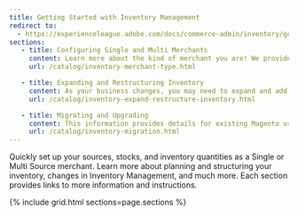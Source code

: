 ```yaml
---
title: Getting Started with Inventory Management
redirect to:
  - https://experienceleague.adobe.com/docs/commerce-admin/inventory/get-started/merchant-sourcing.html
sections:
   - title: Configuring Single and Multi Merchants
     content: Learn more about the kind of merchant you are! We provide a quick list of steps to get configured and ready to sell and ship from one or multiple locations.
     url: /catalog/inventory-merchant-type.html

   - title: Expanding and Restructuring Inventory
     content: As your business changes, you may need to expand and add sources or cut back on locations and transfer inventory.
     url: /catalog/inventory-expand-restructure-inventory.html

   - title: Migrating and Upgrading
     content: This information provides details for existing Magento users upgrading or migrating to Inventory Management. These features include new configurations, options, and settings added to existing catalogs. This topic also covers third part support, Magento Order Management, and extension information.
     url: /catalog/inventory-migration.html
---
```


Quickly set up your sources, stocks, and inventory quantities as a Single or Multi Source merchant. Learn more about planning and structuring your inventory, changes in Inventory Management, and much more. Each section provides links to more information and instructions.

{% include grid.html sections=page.sections %}

